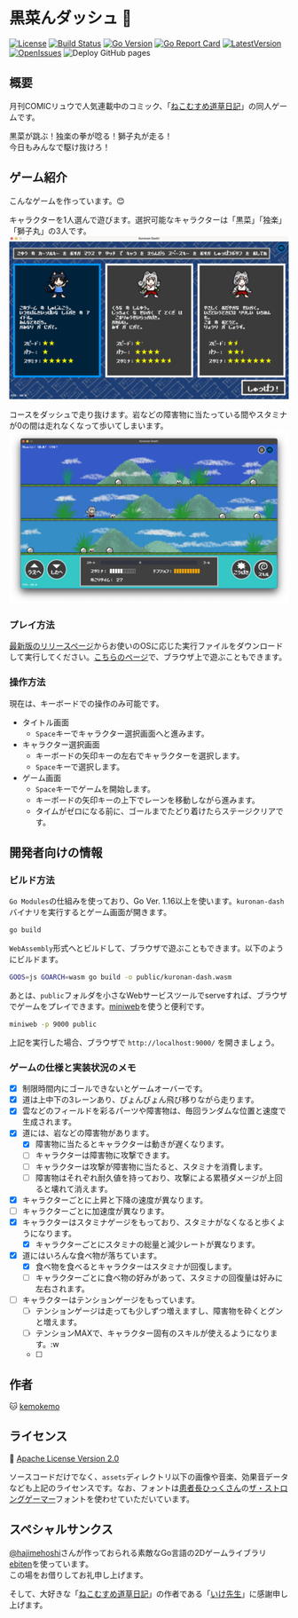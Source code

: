 # 黒菜んダッシュ :dash:

[![License](https://img.shields.io/github/license/kemokemo/kuronan-dash)](https://opensource.org/licenses/Apache-2.0) [![Build Status](https://app.travis-ci.com/kemokemo/kuronan-dash.svg?branch=main)](https://app.travis-ci.com/kemokemo/kuronan-dash) [![Go Version](https://img.shields.io/github/go-mod/go-version/kemokemo/kuronan-dash)](https://github.com/kemokemo/kuronan-dash/blob/main/go.mod) [![Go Report Card](https://goreportcard.com/badge/github.com/kemokemo/kuronan-dash)](https://goreportcard.com/report/github.com/kemokemo/kuronan-dash) [![LatestVersion](https://img.shields.io/github/v/release/kemokemo/kuronan-dash?color=8783f7)](https://github.com/kemokemo/kuronan-dash/releases/latest) [![OpenIssues](https://img.shields.io/github/issues-raw/kemokemo/kuronan-dash?color=fca438)](https://github.com/kemokemo/kuronan-dash/issues) ![Deploy GitHub pages](https://github.com/kemokemo/kuronan-dash/workflows/Deploy%20GitHub%20pages/badge.svg)

## 概要

月刊COMICリュウで人気連載中のコミック、「[ねこむすめ道草日記](http://www.comic-ryu.jp/_nekomusume/)」の同人ゲームです。

黒菜が跳ぶ！独楽の拳が唸る！獅子丸が走る！  
今日もみんなで駆け抜けろ！

## ゲーム紹介

こんなゲームを作っています。:blush:

キャラクターを1人選んで遊びます。選択可能なキャラクターは「黒菜」「独楽」「獅子丸」の3人です。
![SelectScreen](media/select_screen.png)

コースをダッシュで走り抜けます。岩などの障害物に当たっている間やスタミナが0の間は走れなくなって歩いてしまいます。
![GameScreenKurona](media/game_screen_kurona.png)

### プレイ方法

[最新版のリリースページ](https://github.com/kemokemo/kuronan-dash/releases/tag/v0.0.4)からお使いのOSに応じた実行ファイルをダウンロードして実行してください。[こちらのページ](https://kemokemo.github.io/kuronan-dash/)で、ブラウザ上で遊ぶこともできます。

### 操作方法

現在は、キーボードでの操作のみ可能です。

- タイトル画面
  - `Space`キーでキャラクター選択画面へと進みます。
- キャラクター選択画面
  - キーボードの矢印キーの左右でキャラクターを選択します。
  - `Space`キーで選択します。
- ゲーム画面
  - `Space`キーでゲームを開始します。
  - キーボードの矢印キーの上下でレーンを移動しながら進みます。
  - タイムがゼロになる前に、ゴールまでたどり着けたらステージクリアです。

## 開発者向けの情報

### ビルド方法

`Go Modules`の仕組みを使っており、Go Ver. 1.16以上を使います。`kuronan-dash`バイナリを実行するとゲーム画面が開きます。

```sh
go build
```

`WebAssembly`形式へとビルドして、ブラウザで遊ぶこともできます。以下のようにビルドます。

```sh
GOOS=js GOARCH=wasm go build -o public/kuronan-dash.wasm
```

あとは、`public`フォルダを小さなWebサービスツールでserveすれば、ブラウザでゲームをプレイできます。[miniweb](https://github.com/kemokemo/miniweb)を使うと便利です。

```sh
miniweb -p 9000 public
```

上記を実行した場合、ブラウザで `http://localhost:9000/` を開きましょう。

### ゲームの仕様と実装状況のメモ

- [x] 制限時間内にゴールできないとゲームオーバーです。
- [x] 道は上中下の3レーンあり、ぴょんぴょん飛び移りながら走ります。
- [x] 雲などのフィールドを彩るパーツや障害物は、毎回ランダムな位置と速度で生成されます。
- [x] 道には、岩などの障害物があります。
  - [x] 障害物に当たるとキャラクターは動きが遅くなります。
  - [ ] キャラクターは障害物に攻撃できます。
  - [ ] キャラクターは攻撃が障害物に当たると、スタミナを消費します。
  - [ ] 障害物はそれぞれ耐久値を持っており、攻撃による累積ダメージが上回ると壊れて消えます。
- [x] キャラクターごとに上昇と下降の速度が異なります。
- [ ] キャラクターごとに加速度が異なります。
- [x] キャラクターはスタミナゲージをもっており、スタミナがなくなると歩くようになります。
  - [x] キャラクターごとにスタミナの総量と減少レートが異なります。
- [x] 道にはいろんな食べ物が落ちています。
  - [x] 食べ物を食べるとキャラクターはスタミナが回復します。
  - [ ] キャラクターごとに食べ物の好みがあって、スタミナの回復量は好みに左右されます。
- [ ] キャラクターはテンションゲージをもっています。
  - [ ] テンションゲージは走っても少しずつ増えますし、障害物を砕くとグンと増えます。
  - [ ] テンションMAXで、キャラクター固有のスキルが使えるようになります。:w
  - [ ] 

## 作者

:cat: [kemokemo](https://github.com/kemokemo)

## ライセンス

:orange_book: [Apache License Version 2.0](https://github.com/kemokemo/kuronan-dash/blob/main/LICENSE)

ソースコードだけでなく、`assets`ディレクトリ以下の画像や音楽、効果音データなども上記のライセンスです。なお、フォントは[患者長ひっくさん](https://twitter.com/hicchicc)の[ザ・ストロングゲーマー](http://www17.plala.or.jp/xxxxxxx/00ff/)フォントを使わせていただいています。

## スペシャルサンクス

[@hajimehoshi](https://github.com/hajimehoshi)さんが作っておられる素敵なGo言語の2Dゲームライブラリ[ebiten](https://github.com/hajimehoshi/ebiten)を使っています。  
この場をお借りしてお礼申し上げます。

そして、大好きな「[ねこむすめ道草日記](http://www.comic-ryu.jp/_nekomusume/)」の作者である「[いけ先生](https://twitter.com/ikenokappa)」に感謝申し上げます。
